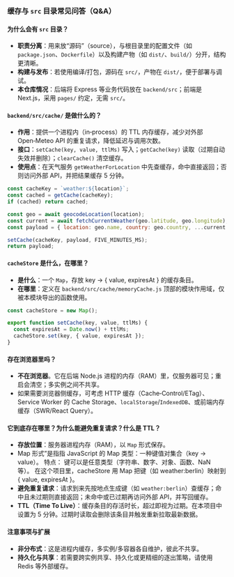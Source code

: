 ### 缓存与 `src` 目录常见问答（Q&A）

#### 为什么会有 `src` 目录？
- **职责分离**：用来放“源码”（source），与根目录里的配置文件（如 `package.json`、`Dockerfile`）以及构建产物（如 `dist/`、`build/`）分开，结构更清晰。
- **构建与发布**：若使用编译/打包，源码在 `src/`，产物在 `dist/`，便于部署与调试。
- **本仓库情况**：后端将 Express 等业务代码放在 `backend/src`；前端是 Next.js，采用 `pages/` 约定，无需 `src/`。

#### `backend/src/cache/` 是做什么的？
- **作用**：提供一个进程内（in‑process）的 TTL 内存缓存，减少对外部 Open‑Meteo API 的重复请求，降低延迟与调用次数。
- **接口**：`setCache(key, value, ttlMs)` 写入；`getCache(key)` 读取（过期自动失效并删除）；`clearCache()` 清空缓存。
- **使用点**：在天气服务 `getWeatherForLocation` 中先查缓存，命中直接返回；否则访问外部 API，并把结果缓存 5 分钟。

```59:68:/Users/guyuqiang/PKF/Tecomon-Aufgabe-fork/backend/src/services/weatherService.js
const cacheKey = `weather:${location}`;
const cached = getCache(cacheKey);
if (cached) return cached;

const geo = await geocodeLocation(location);
const current = await fetchCurrentWeather(geo.latitude, geo.longitude);
const payload = { location: geo.name, country: geo.country, ...current };

setCache(cacheKey, payload, FIVE_MINUTES_MS);
return payload;
```

#### `cacheStore` 是什么，在哪里？
- **是什么**：一个 `Map`，存放 key → { value, expiresAt } 的缓存条目。
- **在哪里**：定义在 `backend/src/cache/memoryCache.js` 顶部的模块作用域，仅被本模块导出的函数使用。

```1:1:/Users/guyuqiang/PKF/Tecomon-Aufgabe-fork/backend/src/cache/memoryCache.js
const cacheStore = new Map();
```

```9:12:/Users/guyuqiang/PKF/Tecomon-Aufgabe-fork/backend/src/cache/memoryCache.js
export function setCache(key, value, ttlMs) {
  const expiresAt = Date.now() + ttlMs;
  cacheStore.set(key, { value, expiresAt });
}
```

#### 存在浏览器里吗？
- **不在浏览器**。它在后端 Node.js 进程的内存（RAM）里，仅服务器可见；重启会清空；多实例之间不共享。
- 如果需要浏览器侧缓存，可考虑 HTTP 缓存（Cache‑Control/ETag）、Service Worker 的 Cache Storage、`localStorage`/`IndexedDB`、或前端内存缓存（SWR/React Query）。

#### 它到底存在哪里？为什么能避免重复请求？什么是 TTL？
- **存放位置**：服务器进程内存（RAM），以 `Map` 形式保存。
- Map 形式”是指指 JavaScript 的 Map 类型：一种键值对集合（key → value）。
  特点：
  键可以是任意类型（字符串、数字、对象、函数、NaN 等）。
  在这个项目里，cacheStore 用 Map 把键（如 weather:berlin）映射到 { value, expiresAt }。
- **避免重复请求**：请求到来先按地点生成键（如 `weather:berlin`）查缓存；命中且未过期则直接返回；未命中或已过期再访问外部 API，并写回缓存。
- **TTL（Time To Live）**：缓存条目的存活时长，超过即视为过期。在本项目中设置为 5 分钟。过期时读取会删除该条目并触发重新拉取最新数据。

#### 注意事项与扩展
- **非分布式**：这是进程内缓存，多实例/多容器各自维护，彼此不共享。
- **持久化与共享**：若需要跨实例共享、持久化或更精细的逐出策略，请使用 Redis 等外部缓存。

